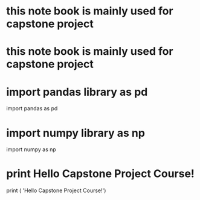 # this note book is mainly used for capstone project
# this note book is mainly used for capstone project
# import pandas library as pd
import pandas as pd
# import numpy library as np
import numpy as np
# print Hello Capstone Project Course!
print ( 'Hello Capstone Project Course!')

